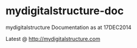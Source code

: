mydigitalstructure-doc
======================

mydigitalstructure Documentation as at 17DEC2014

Latest @ <a href="http://mydigitalstructure.com" target="_blank">http://mydigitalstructure.com</a>
